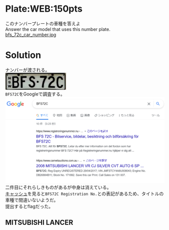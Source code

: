 # Plate:WEB:150pts
このナンバープレートの車種を答えよ  
Answer the car model that uses this number plate.  
[bfs_72c_car_number.jpg](bfs_72c_car_number.jpg)  

# Solution
ナンバーが渡される。  
![bfs_72c_car_number.jpg](bfs_72c_car_number.jpg)  
`BFS72C`をGoogleで調査する。  
![np.png](images/np.png)  
二件目にそれらしきものがあるが中身は消えている。  
[キャッシュ](images/cache_np.png)を見ると`BFS72C Registration No.`との表記があるため、タイトルの車種で間違いないようだ。  
提出するとflagだった。  

## MITSUBISHI LANCER